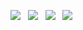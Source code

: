 <a href="http://kaiyum.in/downloads/Abdulkaiyum_Shaikh_web_resume.pdf" download><img src="https://img.shields.io/badge/Download-Resume-ff69b4.svg?style=for-the-badge&logo=codeigniter&logoColor=white"></a>&nbsp;&nbsp;&nbsp;<a href="mailto:abdulkaiyum.creatrix@gmail.com"><img src="https://img.shields.io/badge/Email-Abdulkaiyum-8056d5.svg?style=for-the-badge&logo=minutemailer&logoColor=white"></a>&nbsp;&nbsp;&nbsp;<a href="https://linkedin.com/in/kaiyum2012" target="_blank"><img src="https://img.shields.io/badge/linkedin-kaiyum2012-brightgreen.svg?style=for-the-badge&logo=linkedin&logoColor=white" ></a>&nbsp;&nbsp;&nbsp;<a href="https://twitter.com/kaiyum2012" target="_blank"><img src="https://img.shields.io/badge/twitter-kaiyum2012-blue.svg?style=for-the-badge&logo=twitter&logoColor=white"></a>
